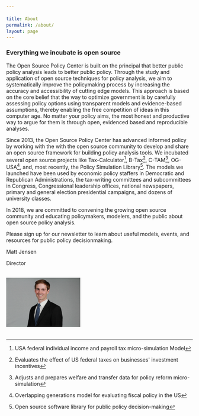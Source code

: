 ```yaml
---

title: About
permalink: /about/
layout: page
---
```


### Everything we incubate is open source

The Open Source Policy Center is built on the principal that better public policy analysis leads to better public policy. Through the study and application of open source techniques for policy analysis, we aim to systematically improve the policymaking process by increasing the accuracy and accessibility of cutting edge models. This approach is based on the core belief that the way to optimize government is by carefully assessing policy options using transparent models and evidence-based assumptions, thereby enabling the free competition of ideas in this computer age. No matter your policy aims, the most honest and productive way to argue for them is through open, evidenced based and reproducible analyses. 

Since 2013, the Open Source Policy Center has advanced informed policy by working with the with the open source community to develop and share an open source framework for building policy analysis tools. We incubated several open source projects like Tax-Calculator[^1], B-Tax[^2], C-TAM[^3], OG-USA[^4], and, most recently, the Policy Simulation Library[^5]. The models we launched have been used by economic policy staffers in Democratic and Republican Administrations, the tax-writing committees and subcommittees in Congress, Congressional leadership offices, national newspapers, primary and general election presidential campaigns, and dozens of university classes. 

In 2018, we are committed to convening the growing open source community and educating policymakers, modelers, and the public about open source policy analysis. 

Please sign up for our newsletter to learn about useful models, events, and resources for public policy decisionmaking. 

<p>Matt Jensen</p>
<p>Director</p>
<br>
<img src="/images/jensen.jpg" alt="OSPC" width="200">

<br>
<br>

[^1]: USA federal individual income and payroll tax micro-simulation Model
[^2]: Evaluates the effect of US federal taxes on businesses' investment incentives
[^3]: Adjusts and prepares welfare and transfer data for policy reform micro-simulation
[^4]: Overlapping generations model for evaluating fiscal policy in the US
[^5]: Open source software library for public policy decision-making  



